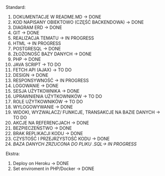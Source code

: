 Standard:
1. DOKUMENTACJE W README.MD -> DONE
2. KOD NAPISANY OBIEKTOWO (CZĘŚĆ BACKENDOWA) -> DONE
3. DIAGRAM ERD -> DONE
4. GIT -> DONE
5. REALIZACJA TEMATU -> IN PROGRESS
6. HTML -> IN PROGRESS
7. POSTGRESQL -> DONE    
8. ZŁOŻONOŚĆ BAZY DANYCH -> DONE
9. PHP -> DONE
10. JAVA SCRIPT -> TO DO
11. FETCH API (AJAX) -> TO DO
12. DESIGN -> DONE
13. RESPONSYWNOŚĆ -> IN PROGRESS
14. LOGOWANIE -> DONE
15. SESJA UŻYTKOWNIKA -> DONE
16. UPRAWNIENIA UŻYTKOWNIKÓW -> TO DO
17. ROLE UŻYTKOWNIKÓW -> TO DO
18. WYLOGOWYWANIE -> DONE
19. WIDOKI, WYZWALACZ/ FUNKCJE, TRANSAKCJE NA BAZIE DANYCH  -> TO DO
20. AKCJE NA REFERENCJACH  -> DONE
21. BEZPIECZEŃSTWO -> DONE
22. BRAK REPLIKACJI KODU -> DONE
23. CZYSTOŚĆ I PRZEJRZYSTOŚĆ KODU -> DONE
24. *BAZA DANYCH ZRZUCONA DO PLIKU .SQL-> IN PROGRESS*

Ekstra:
1. Deploy on Heroku -> DONE
2. Set enviroment in PHP/Docker -> DONE
